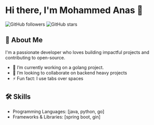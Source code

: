 
# Hi there, I'm Mohammed Anas 👋

![GitHub followers](https://img.shields.io/github/followers/anasmohammad611?style=social)
![GitHub stars](https://img.shields.io/github/stars/anasmohammad611?style=social)

## 🚀 About Me

I'm a passionate developer who loves building impactful projects and contributing to open-source.

- 🔭 I’m currently working on a golang project.
- 👯 I’m looking to collaborate on backend heavy projects
- ⚡ Fun fact: I use tabs over spaces

## 🛠️ Skills

- Programming Languages: [java, python, go]
- Frameworks & Libraries: [spring boot, gin]
